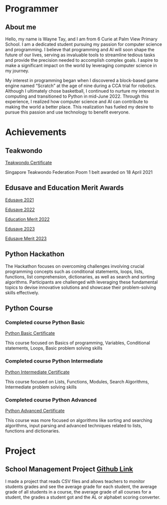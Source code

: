 # Programmer
## About me

Hello, my name is Wayne Tay, and I am from 6 Curie at Palm View Primary School. I am a dedicated student pursuing my passion for computer science and programming. I believe that programming and AI will soon shape the future of our lives, serving as invaluable tools to streamline tedious tasks and provide the precision needed to accomplish complex goals. I aspire to make a significant impact on the world by leveraging computer science in my journey.

My interest in programming began when I discovered a block-based game engine named “Scratch” at the age of nine during a CCA trial for robotics. Although I ultimately chose basketball, I continued to nurture my interest in computing and transitioned to Python in mid-June 2022. Through this experience, I realized how computer science and AI can contribute to making the world a better place. This realization has fueled my desire to pursue this passion and use technology to benefit everyone.

# Achievements

## Teakwondo

[Teakwondo Certificate](https://drive.google.com/file/d/1F4Jrqddo1XEp6kBksI6pMsvIzaTxAKm7/view?usp=sharing)

   Singapore Teakwondo Federation Poom 1 belt awarded on 18 April 2021

## Edusave and Education Merit Awards

[Edusave 2021](https://drive.google.com/file/d/13v4U1EePJa2iz3OSBa3FEcC_AtVcz4ez/view?usp=sharing)

[Edusave 2022](https://drive.google.com/file/d/1wORXn-IGtX-5c9DnIYzqm9u74HWrUszf/view?usp=sharing)

[Education Merit 2022](https://drive.google.com/file/d/1cCqGZaIMWQMYWtb4rDKcsaGLWLpfqPga/view?usp=sharing)

[Edusave 2023](https://drive.google.com/file/d/18zNMwwIXhKTkP1U0Sht0a6X8qY7iA0Kh/view?usp=sharing)

[Edusave Merit 2023](https://drive.google.com/file/d/1sm-piSqrv3Rb-sqzw69u9snZO7M7Mi7M/view?usp=sharing)
   
## Python Hackathon
   The Hackathon focuses on overcoming challenges involving crucial programming concepts such as conditional statements, loops, lists, functions, list comprehension, dictionaries, as well as search and sorting algorithms. Participants are challenged with leveraging these fundamental topics to devise innovative solutions and showcase their problem-solving skills effectively.

## Python Course
### Completed course Python Basic

[Python Basic Certificate](https://drive.google.com/file/d/1dGVgOLhJNbmEaooJqr7THHNGReKWevQV/view?usp=sharing)

This course focused on Basics of programming, Variables, Conditional statements, Loops, Basic problem solving skills

### Completed course Python Intermediate

[Python Intermediate Certificate](https://drive.google.com/file/d/1WwniuBjwVl92bOIZeUX6wWhrB4E1rayP/view?usp=sharing)

This course focused on Lists, Functions, Modules, Search Algorithms, Intermediate problem solving skills

### Completed course Python Advanced

[Python Advanced Certificate](https://drive.google.com/file/d/1dQt8kFBQD5luMZRsqgFJK-VYazzBxrWb/view?usp=sharing)

This course was more focused on algorithms like sorting and searching algorithms, input parsing and advanced techniques related to lists, functions and dictionaries.
# Project

## School Management Project [Github Link](https://github.com/Wayne005/Student-Management-Project)

I made a project that reads CSV files and allows teachers to monitor students grades and see the average grade for each student, the average grade of all students in a course, the average grade of all courses for a student, the grades a student got and the AL or alphabet scoring converter.

